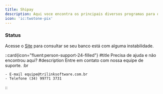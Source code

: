 ```yaml
---
title: Shipay
description: Aqui voce encontra os principais diversos programas para download.
icon: 'ic:twotone-pix'
---
```


### Status 
Acesse o [Site](https://shipay.instatus.com/) para consultar se seu banco está com alguma instabilidade.

 ::card{icon="fluent:person-support-24-filled"}
 #title
 Precisa de ajuda e não encontrou aqui?
 #description
 Entre em contato com nossa equipe de suporte. :br

    - E-mail equipe@trilinksoftware.com.br 
    - Telefone (34) 99771 3731
 ::